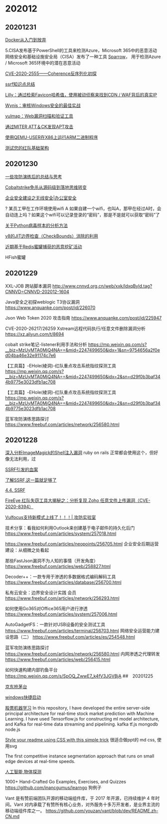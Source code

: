 # 202012 

## 20201231
[Docker从入门到放弃](https://www.freebuf.com/articles/system/180142.html)

5.CISA发布基于PowerShell的工具来检测Azure，Microsoft 365中的恶意活动
网络安全和基础设施安全局（CISA）发布了一种工具 [Sparrow](https://github.com/cisagov/Sparrow)，
用于检测Azure / Microsoft 365环境中的潜在恶意活动

[CVE-2020-2555——Coherence反序列化初探](https://www.anquanke.com/post/id/226270)

[ssrf知识点总结](https://www.anquanke.com/post/id/226240)

[Lilly：通过检索Favicon哈希值，使用被动侦察来找到CDN / WAF背后的真实IP](https://github.com/Dheerajmadhukar/Lilly)

[Wynis：审核Windows安全的最佳实战](https://github.com/Sneakysecdoggo/Wynis)

[vulmap：Web漏洞扫描和验证工具](https://github.com/zhzyker/vulmap)

[通过MITER ATT＆CK发现APT攻击](https://documents.trendmicro.com/assets/white_papers/wp-finding-APTX-attributing-attacks-via-MITRE-TTPs.pdf)

[使用QEMU-USER在X86上运行ARM二进制程序](https://azeria-labs.com/arm-on-x86-qemu-user/)

[测试您的红队基础架构](https://www.mdsec.co.uk/2020/02/testing-your-redteam-infrastructure/)

## 20201230

[一些攻防演练后的总结与思考](https://www.freebuf.com/articles/es/257003.html)

[Cobaltstrike免杀从源码级到落地思维转变](https://www.freebuf.com/articles/web/258988.html)

[企业安全建设之无线安全|办公室安全](https://www.freebuf.com/articles/wireless/250975.html)

? 某员工甲在工作环境使用wifi A
如果自建一个wifi，也叫A，那甲在经过A时，会自动连上吗？如果这个wifi可以记录登录的“密码”，那是不是就可以获取“密码”了

[关于Python病毒样本的分析方法](https://www.anquanke.com/post/id/226721)

[v8的JIT边界检查（CheckBounds）消除的利用](https://www.anquanke.com/post/id/226065)

[近期基于Redis蜜罐捕获的恶意挖矿活动](https://www.freebuf.com/articles/system/256715.html)

HFish蜜罐

## 20201229

XXL-JOB 跨站脚本漏洞
http://www.cnnvd.org.cn/web/xxk/ldxqById.tag?CNNVD=CNNVD-202012-1604



Java安全之初探weblogic T3协议漏洞
https://www.anquanke.com/post/id/226070

Json Web Token 2020 攻击指南
https://www.anquanke.com/post/id/225947

CVE-2020-26217/26259 Xstream远程代码执行/任意文件删除漏洞分析
https://xz.aliyun.com/t/8694

cobalt strike笔记-listener利用手法和分析
https://mp.weixin.qq.com/s?__biz=MzUyMTA0MjQ4NA==&mid=2247499650&idx=1&sn=9754656a2f0ed04ba46e32e91174c7e6

【工具篇】-EHole(棱洞)-红队重点攻击系统指纹探测工具
https://mp.weixin.qq.com/s?__biz=MzUyMTA0MjQ4NA==&mid=2247499650&idx=2&sn=d29f0b3baf344b9775e3023dfb1ac708

【工具篇】-EHole(棱洞)-红队重点攻击系统指纹探测工具
https://mp.weixin.qq.com/s?__biz=MzUyMTA0MjQ4NA==&mid=2247499650&idx=2&sn=d29f0b3baf344b9775e3023dfb1ac708

蓝军攻防演练思路探讨
https://www.freebuf.com/articles/network/256580.html

## 20201228

[深入分析ImageMagick的Shell注入漏洞](https://www.anquanke.com/post/id/226346)
ruby on rails 正常都会使用这个，但好像无法利用，过

[SSRF引发的血案](https://www.anquanke.com/post/id/226607)

[了解SSRF,这一篇就足够了](https://xz.aliyun.com/t/2115)

[4.4. SSRF](https://websec.readthedocs.io/zh/latest/vuln/ssrf.html)

[FireEye 红队失窃工具大揭秘之：分析复现 Zoho 任意文件上传漏洞（CVE-2020-8394）](https://www.anquanke.com/post/id/226239)

[Vulfocus支持新模式上线了！！！| 攻防实验室](https://nosec.org/home/detail/4628.html)

技术分享：看我如何利用Outlook来创建基于电子邮件的持久化后门
https://www.freebuf.com/articles/system/257018.html

https://www.freebuf.com/articles/neopoints/256705.html
企业安全后期运营建设：从细微之处看起

那些FastJson漏洞不为人知的事情（开发角度）
https://www.freebuf.com/articles/web/258827.html

Decoder++：一款专用于渗透的多数据格式编码解码工具
https://www.freebuf.com/articles/database/256700.html

私有云安全：边界安全设计实践 会员
https://www.freebuf.com/articles/network/256293.html

如何使用Go365对Office365用户进行渗透
https://www.freebuf.com/articles/system/257006.html

AutoGadgetFS：一款针对USB设备的安全测试工具
https://www.freebuf.com/articles/terminal/256703.html
网络安全运营能力建设思路（二）
https://www.freebuf.com/articles/es/254548.html

蓝军攻防演练思路探讨
https://www.freebuf.com/articles/network/256580.html
内网渗透之代理转发
https://www.freebuf.com/articles/web/256415.html


如何快速构建内部钓鱼平台
https://mp.weixin.qq.com/s/SpOQ_ZwwE7_k4fV3JGVBjA
##　20201225

[京东抢茅台](https://github.com/huanghyw/jd_seckill)

[windows快捷启动](https://github.com/25H/Maya/)

[股票机器学习](https://github.com/victor369basu/Real-time-stock-market-prediction)
In this repository, I have developed the entire server-side principal architecture for real-time stock market prediction with Machine Learning. I have used Tensorflow.js for constructing ml model architecture, and Kafka for real-time data streaming and pipelining.
kafka tf.js mongodb node.js

[Style your readme using CSS with this simple trick](https://github.com/sindresorhus/css-in-readme-like-wat)
很适合做ppt的 md css, 使用svg

The first competitive instance segmentation approach that runs on small edge devices at real-time speeds.

[人工智能,物体探测](https://github.com/haotian-liu/yolact_edge)

1000+ Hand-Crafted Go Examples, Exercises, and Quizzes
https://github.com/inancgumus/learngo
狗例子

Vant 是有赞前端团队开源的移动端组件库，于 2017 年开源，已持续维护 4 年时间。Vant 对内承载了有赞所有核心业务，对外服务十多万开发者，是业界主流的移动端组件库之一。
https://github.com/youzan/vant/blob/dev/README.zh-CN.md

